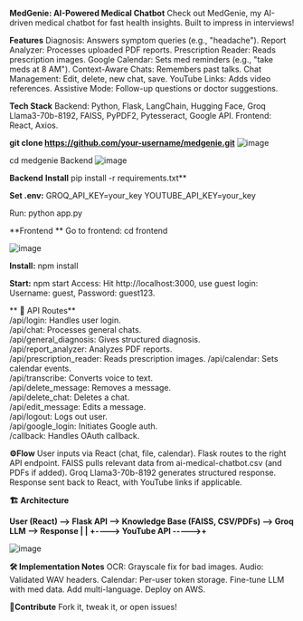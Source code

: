 **MedGenie: AI-Powered Medical Chatbot**
Check out MedGenie, my AI-driven medical chatbot for fast health insights. Built to impress in interviews!

**Features**
Diagnosis: Answers symptom queries (e.g., "headache").
Report Analyzer: Processes uploaded PDF reports.
Prescription Reader: Reads prescription images.
Google Calendar: Sets med reminders (e.g., "take meds at 8 AM").
Context-Aware Chats: Remembers past talks.
Chat Management: Edit, delete, new chat, save.
YouTube Links: Adds video references.
Assistive Mode: Follow-up questions or doctor suggestions.

**Tech Stack**
Backend: Python, Flask, LangChain, Hugging Face, Groq Llama3-70b-8192, FAISS, PyPDF2, Pytesseract, Google API.
Frontend: React, Axios.

**git clone https://github.com/your-username/medgenie.git** 
![image](https://github.com/user-attachments/assets/57808c79-d2a4-44e9-9825-0d24048020c4)                       






  cd medgenie
Backend
![image](https://github.com/user-attachments/assets/fb7c57ee-4027-434d-b415-999367e0a306)
                   







**Backend**
**Install**
pip install -r requirements.txt**

**Set .env:**
GROQ_API_KEY=your_key
YOUTUBE_API_KEY=your_key 

Run:
python app.py 

**Frontend **
Go to frontend:
cd frontend

![image](https://github.com/user-attachments/assets/de593524-7c7d-46d8-8209-b1d0194be20e)

**Install:**
npm install

**Start:**
npm start
Access: Hit http://localhost:3000, use guest login: Username: guest, Password: guest123. 

** 📡 API Routes**  
/api/login: Handles user login.    
/api/chat: Processes general chats.    
/api/general_diagnosis: Gives structured diagnosis.    
/api/report_analyzer: Analyzes PDF reports.  
/api/prescription_reader: Reads prescription images. 
/api/calendar: Sets calendar events.  
/api/transcribe: Converts voice to text.   
/api/delete_message: Removes a message.   
/api/delete_chat: Deletes a chat.  
/api/edit_message: Edits a message.    
/api/logout: Logs out user.   
/api/google_login: Initiates Google auth.  
/callback: Handles OAuth callback.   


**⚙️Flow**
User inputs via React (chat, file, calendar).
Flask routes to the right API endpoint.
FAISS pulls relevant data from ai-medical-chatbot.csv (and PDFs if added).
Groq Llama3-70b-8192 generates structured response.
Response sent back to React, with YouTube links if applicable. 

**🏗 Architecture**

**User (React) --> Flask API --> Knowledge Base (FAISS, CSV/PDFs) --> Groq LLM --> Response
                  |                        |
                  +----> YouTube API ----->+** 

![image](https://github.com/user-attachments/assets/6bd5d8d6-cda1-4b5e-8e25-47fe474c6a5b)

**🛠 Implementation Notes**
OCR: Grayscale fix for bad images.
Audio: Validated WAV headers.
Calendar: Per-user token storage.
Fine-tune LLM with med data.
Add multi-language.
Deploy on AWS.

**🤝Contribute**
Fork it, tweak it, or open issues!
